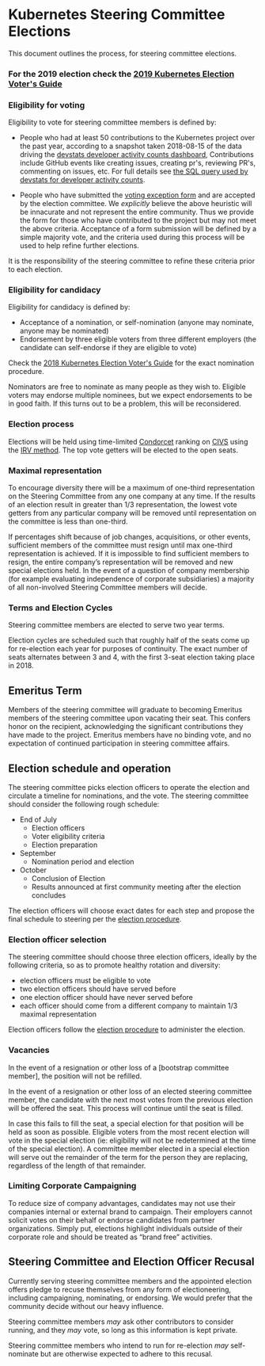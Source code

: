 # Kubernetes Steering Committee Elections

This document outlines the process, for steering committee elections.

### For the 2019 election check the [2019 Kubernetes Election Voter's Guide][voter-guide]

### Eligibility for voting

Eligibility to vote for steering committee members is defined by:

* People who had at least 50 contributions to the Kubernetes project over
  the past year, according to a snapshot taken 2018-08-15 of the data driving
  the [devstats developer activity counts dashboard][devstats-dashboard],
  Contributions include GitHub events like creating issues, creating pr's,
  reviewing PR's, commenting on issues, etc. For full details see
  [the SQL query used by devstats for developer activity counts][devstats-sql].

* People who have submitted the [voting exception form] and are accepted by
  the election committee. We *explicitly* believe the above heuristic will be
  innacurate and not represent the entire community.  Thus we provide the form
  for those who have contributed to the project but may not meet the above
  criteria.  Acceptance of a form submission will be defined by a simple
  majority vote, and the criteria used during this process will be used to
  help refine further elections.

It is the responsibility of the steering committee to refine these criteria
prior to each election.

### Eligibility for candidacy

Eligibility for candidacy is defined by:

* Acceptance of a nomination, or self-nomination (anyone may nominate, anyone
  may be nominated)
* Endorsement by three eligible voters from three different employers (the
  candidate can self-endorse if they are eligible to vote)

Check the [2018 Kubernetes Election Voter's Guide][candidacy] for the exact 
nomination procedure. 

Nominators are free to nominate as many people as they wish to. Eligible
voters may endorse multiple nominees, but we expect endorsements to be in
good faith.  If this turns out to be a problem, this will be reconsidered.

### Election process

Elections will be held using time-limited [Condorcet] ranking on [CIVS]
using the [IRV method]. The top vote getters will be elected to the open
seats.

### Maximal representation

To encourage diversity there will be a maximum of one-third representation on
the Steering Committee from any one company at any time. If the results of an
election result in greater than 1/3 representation, the lowest vote getters
from any particular company will be removed until representation on the
committee is less than one-third.

If percentages shift because of job changes, acquisitions, or other events,
sufficient members of the committee must resign until max one-third
representation is achieved. If it is impossible to find sufficient members to
resign, the entire company’s representation will be removed and new special
elections held. In the event of a question of company membership (for example
evaluating independence of corporate subsidiaries) a majority of all
non-involved Steering Committee members will decide.

### Terms and Election Cycles

Steering committee members are elected to serve two year terms.

Election cycles are scheduled such that roughly half of the seats come up for
re-election each year for purposes of continuity.  The exact number of seats
alternates between 3 and 4, with the first 3-seat election taking place in
2018.

## Emeritus Term

Members of the steering committee will graduate to becoming Emeritus members of
the steering committee upon vacating their seat.  This confers honor on the
recipient, acknowledging the significant contributions they have made to the
project. Emeritus members have no binding vote, and no expectation of continued
participation in steering committee affairs.

## Election schedule and operation

The steering committee picks election officers to operate the election and
circulate a timeline for nominations, and the vote. The steering committee
should consider the following rough schedule:

- End of July 
  - Election officers 
  - Voter eligibility criteria
  - Election preparation
- September   
  - Nomination period and election
- October  
  - Conclusion of Election
  - Results announced at first community meeting after the election concludes

The election officers will choose exact dates for each step and propose the
final schedule to steering per the [election procedure].

### Election officer selection

The steering committee should choose three election officers, ideally by the
following criteria, so as to promote healthy rotation and diversity:

- election officers must be eligible to vote
- two election officers should have served before
- one election officer should have never served before
- each officer should come from a different company to maintain 1/3 maximal
  representation

Election officers follow the [election procedure] to administer the election.

### Vacancies

In the event of a resignation or other loss of a [bootstrap committee member],
the position will not be refilled.

In the event of a resignation or other loss of an elected steering committee
member, the candidate with the next most votes from the previous election will
be offered the seat.  This process will continue until the seat is filled.

In case this fails to fill the seat, a special election for that position will
be held as soon as possible. Eligible voters from the most recent election
will vote in the special election (ie: eligibility will not be redetermined
at the time of the special election). A committee member elected in a special
election will serve out the remainder of the term for the person they are
replacing, regardless of the length of that remainder.

### Limiting Corporate Campaigning

To reduce size of company advantages, candidates may not use their companies
internal or external brand to campaign.  Their employers cannot solicit votes
on their behalf or endorse candidates from partner organizations.  Simply put,
elections highlight individuals outside of their corporate role and should be
treated as “brand free” activities.

## Steering Committee and Election Officer Recusal

Currently serving steering committee members and the appointed election offers
pledge to recuse themselves from any form of electioneering, including
campaigning, nominating, or endorsing. We would prefer that the community
decide without our heavy influence.

Steering committee members _may_ ask other contributors to consider running,
and they _may_ vote, so long as this information is kept private.

Steering committee members who intend to run for re-election _may_
self-nominate but are otherwise expected to adhere to this recusal.

[Condorcet]: https://en.wikipedia.org/wiki/Condorcet_method
[CIVS]: http://civs.cs.cornell.edu/
[IRV method]: https://en.wikipedia.org/wiki/Instant-runoff_voting

[election procedure]: https://git.k8s.io/community/events/elections/README.md
[voting exception form]: https://www.surveymonkey.com/r/k8s-sc-election-2019

[devstats-sql]: https://github.com/cncf/devstats/blob/master/metrics/shared/project_developer_stats.sql
[devstats-dashboard]: https://k8s.devstats.cncf.io/d/13/developer-activity-counts-by-repository-group?orgId=1&var-period_name=Last%20year&var-metric=contributions&var-repogroup_name=All

[bootstramp committee member]: https://github.com/kubernetes/steering#initial-bootstrap-committee
[voter-guide]: https://github.com/kubernetes/community/tree/master/events/elections/2019
[candidacy]: https://github.com/kubernetes/community/tree/master/events/elections/2019#candidacy-process
